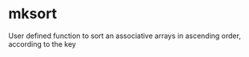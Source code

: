 # mksort
User defined function to sort an associative arrays in ascending order, according to the key
